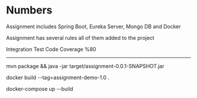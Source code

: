 # Numbers
Assignment includes Spring Boot, Eureka Server, Mongo DB and Docker

Assignment has several rules all of them added to the project

Integration Test Code Coverage %80

----

mvn package && java -jar target/assignment-0.0.1-SNAPSHOT.jar

docker build --tag=assignment-demo-1.0 .

docker-compose up --build

